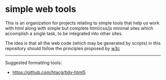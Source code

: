 # simple web tools

This is an organization for projects relating to simple tools that help us work with html along with simple but complete html/css/js minimal sites which accomplish a single task, to be integrated into other sites.

The idea is that all the web code (which may be generated by scripts) in this repository should follow the principles proposed by [w3c](https://www.w3.org/)

--- 

Suggested formatting tools: 
* https://github.com/htacg/tidy-html5
